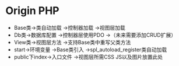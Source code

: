 # Origin PHP
* Base类->类自动加载
		->控制器加载
		->视图层加载
* Db类->数据库配置
		->控制器层使用PDO
		->（未来需要添加CRUD扩展）
* View类->视图层方法
		->支持Base类中重写父类方法
* start->环境变量
		->Base类引入
		->spl_autoload_register类自动加载
* public下index->入口文件
		->视图层所需CSS JS以及图片放置此处
